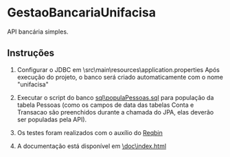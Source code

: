 # GestaoBancariaUnifacisa
API bancária simples.

## Instruções
1. Configurar o JDBC em \src\main\resources\application.properties
Após execução do projeto, o banco será criado automaticamente com o nome "unifacisa"

2. Executar o script do banco [sql\populaPessoas.sql](sql\populaPessoas.sql) para população da tabela Pessoas (como os campos de data das tabelas Conta e Transacao são preenchidos durante a chamada do JPA, elas deverão ser populadas pela API).

3. Os testes foram realizados com o auxílio do [Reqbin](https://reqbin.com)

4. A documentação está disponível em [\doc\index.html](\doc\index.html)
